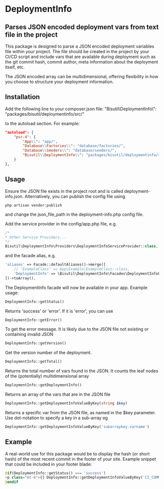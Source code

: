 # DeploymentInfo

## Parses JSON encoded deployment vars from text file in the project

This package is designed to parse a JSON encoded deployment variables file within your project. The file should be created in the project by your CI/CD script and include vars that are available during deployment such as the git commit hash, commit author, meta information about the deployment itself, etc.

The JSON encoded array can be multidimensional, offering flexibility in how you choose to structure your deployment information.

## Installation

Add the following line to your composer.json file:
"Bisutil\\DeploymentInfo\\": "packages/bisutil/deploymentinfo/src/"

to the autoload section. For example:

```JSON
"autoload": {
    "psr-4": {
        "App\\": "app/",
        "Database\\Factories\\": "database/factories/",
        "Database\\Seeders\\": "database/seeders/",
        "Bisutil\\DeploymentInfo\\": "packages/bisutil/deploymentinfo/src/"
    }
},
```

## Usage

Ensure the JSON file exists in the project root and is called deployment-info.json. Alternatively, you can publish the
config file using

```shell
php artisan vendor:publish
````

and change the json_file_path in the deployment-info.php config file.

Add the service provider in the config/app.php file, e.g.

```PHP
/*
* Other Service Providers...
*/
Bisutil\DeploymentInfo\Providers\DeploymentInfoServiceProvider::class,
```

and the facade alias, e.g.

```PHP
'aliases' => Facade::defaultAliases()->merge([
    // 'ExampleClass' => App\Example\ExampleClass::class,
    'DeploymentInfo' => \Bisutil\DeploymentInfo\Facades\DeploymentInfoFacade::class,
])->toArray(),
```

The DeploymentInfo facade will now be available in your app. Example usage:

```PHP
DeploymentInfo::getStatus()
```

Returns 'success' or 'error'. If it is 'error', you can use

```PHP
DeploymentInfo::getError()
```

To get the error message. It is likely due to the JSON file not existing or containing invalid JSON

```PHP
DeploymentInfo::getVersion()
```

Get the version number of the deployment.

```PHP
DeploymentInfo::getTotal()
```

Returns the total number of vars found in the JSON. It counts the leaf nodes of the (potentially) multidimensional array

```PHP
DeploymentInfo::getDeploymentInfo()
```

Returns an array of the vars that are in the JSON file

```PHP    
DeploymentInfo::getDeploymentInfoValueByKey(string $key)
```

Returns a specific var from the JSON file, as named in the $key parameter. Use dot-notation to specify a key in a
sub-array eg

```PHP
DeploymentInfo::getDeploymentInfoValueByKey('subarraykey.varname')
```

## Example

A real-world use for this package would be to display the hash (or short hash) of the most recent commit in the footer of your site. Example snippet that could be included in your footer blade:

```php
@if(DeploymentInfo::getStatus() === 'success')
<p class="mt-6">{{ DeploymentInfo::getDeploymentInfoValueByKey('CI_COMMIT_SHA') }}</p>
@endif
```
